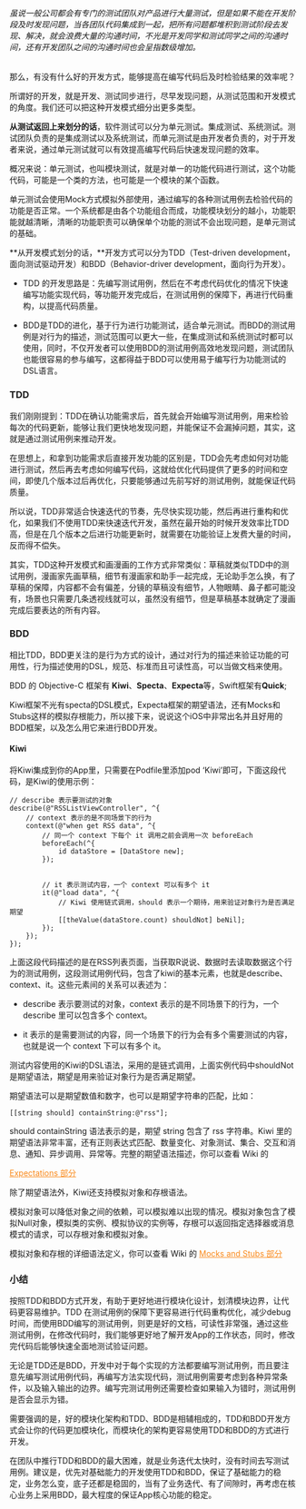 ###### 虽说一般公司都会有专门的测试团队对产品进行大量测试，但是如果不能在开发阶段及时发现问题，当各团队代码集成到一起，把所有问题都堆积到测试阶段去发现、解决，就会浪费大量的沟通时间，不光是开发同学和测试同学之间的沟通时间，还有开发团队之间的沟通时间也会呈指数级增加。

那么，有没有什么好的开发方式，能够提高在编写代码后及时检验结果的效率呢？

所谓好的开发，就是开发、测试同步进行，尽早发现问题，从测试范围和开发模式的角度。我们还可以把这种开发模式细分出更多类型。


**从测试返回上来划分的话**，软件测试可以分为单元测试。集成测试、系统测试。测试团队负责的是集成测试以及系统测试，而单元测试是由开发者负责的，对于开发者来说，通过单元测试就可以有效提高编写代码后快速发现问题的效率。

概况来说：单元测试，也叫模块测试，就是对单一的功能代码进行测试，这个功能代码，可能是一个类的方法，也可能是一个模块的某个函数。


单元测试会使用Mock方式模拟外部使用，通过编写的各种测试用例去检验代码的功能是否正常。一个系统都是由各个功能组合而成，功能模块划分的越小，功能职能就越清晰，清晰的功能职责可以确保单个功能的测试不会出现问题，是单元测试的基础。

**从开发模式划分的话，**开发方式可以分为TDD（Test-driven development，面向测试驱动开发）和BDD（Behavior-driver development，面向行为开发）。

+ TDD 的开发思路是：先编写测试用例，然后在不考虑代码优化的情况下快速编写功能实现代码，等功能开发完成后，在测试用例的保障下，再进行代码重构，以提高代码质量。


+ BDD是TDD的进化，基于行为进行功能测试，适合单元测试。而BDD的测试用例是对行为的描述，测试范围可以更大一些，在集成测试和系统测试时都可以使用，同时，不仅开发者可以使用BDD的测试用例高效地发现问题，测试团队也能很容易的参与编写，这都得益于BDD可以使用易于编写行为功能测试的DSL语言。

### TDD

我们刚刚提到：TDD在确认功能需求后，首先就会开始编写测试用例，用来检验每次的代码更新，能够让我们更快地发现问题，并能保证不会漏掉问题，其实，这就是通过测试用例来推动开发。


在思想上，和拿到功能需求后直接开发功能的区别是，TDD会先考虑如何对功能进行测试，然后再去考虑如何编写代码，这就给优化代码提供了更多的时间和空间，即使几个版本过后再优化，只要能够通过先前写好的测试用例，就能保证代码质量。

所以说，TDD非常适合快速迭代的节奏，先尽快实现功能，然后再进行重构和优化，如果我们不使用TDD来快速迭代开发，虽然在最开始的时候开发效率比TDD高，但是在几个版本之后进行功能更新时，就需要在功能验证上发费大量的时间，反而得不偿失。

其实，TDD这种开发模式和画漫画的工作方式非常类似：草稿就类似TDD中的测试用例，漫画家先画草稿，细节有漫画家和助手一起完成，无论助手怎么换，有了草稿的保障，内容都不会有偏差，分镜的草稿没有细节，人物眼睛、鼻子都可能没有，场景也只需要几条透视线就可以，虽然没有细节，但是草稿基本就确定了漫画完成后要表达的所有内容。

### BDD

相比TDD，BDD更关注的是行为方式的设计，通过对行为的描述来验证功能的可用性，行为描述使用的DSL，规范、标准而且可读性高，可以当做文档来使用。


BDD 的 Objective-C 框架有 **Kiwi**、**Specta**、**Expecta**等，Swift框架有**Quick**;

Kiwi框架不光有specta的DSL模式，Expecta框架的期望语法，还有Mocks和Stubs这样的模拟存根能力，所以接下来，说说这个iOS中非常出名并且好用的BDD框架，以及怎么用它来进行BDD开发。


#### Kiwi


将Kiwi集成到你的App里，只需要在Podfile里添加pod ‘Kiwi’即可，下面这段代码，是Kiwi的使用示例：

```
// describe 表示要测试的对象
describe(@"RSSListViewController", ^{
    // context 表示的是不同场景下的行为
    context(@"when get RSS data", ^{
        // 同一个 context 下每个 it 调用之前会调用一次 beforeEach
        beforeEach(^{
            id dataStore = [DataStore new];
        });


        // it 表示测试内容，一个 context 可以有多个 it
        it(@"load data", ^{
            // Kiwi 使用链式调用，should 表示一个期待，用来验证对象行为是否满足期望
            [[theValue(dataStore.count) shouldNot] beNil];
        });
    });
});
```


上面这段代码描述的是在RSS列表页面，当获取R说说、数据时去读取数据这个行为的测试用例，这段测试用例代码，包含了kiwi的基本元素，也就是describe、context、it。这些元素间的关系可以表述为：


+ describe 表示要测试的对象，context 表示的是不同场景下的行为，一个 describe 里可以包含多个 context。

+ it 表示的是需要测试的内容，同一个场景下的行为会有多个需要测试的内容，也就是说一个 context 下可以有多个 it。

测试内容使用的Kiwi的DSL语法，采用的是链式调用，上面实例代码中shouldNot是期望语法，期望是用来验证对象行为是否满足期望。


期望语法可以是期望数值和数字，也可以是期望字符串的匹配，比如：

```
[[string should] containString:@"rss"];
```

should containString 语法表示的是，期望 string 包含了 rss 字符串。Kiwi 里的期望语法非常丰富，还有正则表达式匹配、数量变化、对象测试、集合、交互和消息、通知、异步调用、异常等。完整的期望语法描述，你可以查看 Wiki 的 

<a style="color:#fa8919;" href="https://github.com/allending/Kiwi/wiki/Expectations">Expectations 部分</a>

除了期望语法外，Kiwi还支持模拟对象和存根语法。


模拟对象可以降低对象之间的依赖，可以模拟难以出现的情况。模拟对象包含了模拟Null对象，模拟类的实例、模拟协议的实例等，存根可以返回指定选择器或消息模式的请求，可以存根对象和模拟对象。

模拟对象和存根的详细语法定义，你可以查看 Wiki 的 
<a style="color:#fa8919;" href="https://github.com/allending/Kiwi/wiki/Mocks-and-Stubs">Mocks and Stubs 部分</a>


### 小结

按照TDD和BDD方式开发，有助于更好地进行模块化设计，划清模块边界，让代码更容易维护。TDD 在测试用例的保障下更容易进行代码重构优化，减少debug时间，而使用BDD编写的测试用例，则更是好的文档，可读性非常强，通过这些测试用例，在修改代码时，我们能够更好地了解开发App的工作状态，同时，修改完代码后能够快速全面地测试验证问题。

无论是TDD还是BDD，开发中对于每个实现的方法都要编写测试用例，而且要注意先编写测试用例代码，再编写方法实现代码，测试用例需要考虑到各种异常条件，以及输入输出的边界。编写完测试用例还需要检查如果输入为错时，测试用例是否会显示为错。

需要强调的是，好的模块化架构和TDD、BDD是相辅相成的，TDD和BDD开发方式会让你的代码更加模块化，而模块化的架构更容易使用TDD和BDD的方式进行开发。


在团队中推行TDD和BDD的最大困难，就是业务迭代太快时，没有时间去写测试用例。建议是，优先对基础能力的开发使用TDD和BDD，保证了基础能力的稳定，业务怎么变，底子还都是稳固的，当有了业务迭代、有了间隙时，再考虑在核心业务上采用BDD，最大程度的保证App核心功能的稳定。




















